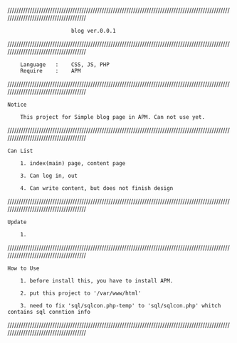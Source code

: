 
//////////////////////////////////////////////////////////////////////////////////////////////////////////////////////////////////////

						blog ver.0.0.1

//////////////////////////////////////////////////////////////////////////////////////////////////////////////////////////////////////

		Language   :	CSS, JS, PHP
		Require    :	APM

//////////////////////////////////////////////////////////////////////////////////////////////////////////////////////////////////////

	Notice

		This project for Simple blog page in APM. Can not use yet.


//////////////////////////////////////////////////////////////////////////////////////////////////////////////////////////////////////


	Can List

		1. index(main) page, content page

		3. Can log in, out

		4. Can write content, but does not finish design


//////////////////////////////////////////////////////////////////////////////////////////////////////////////////////////////////////

	Update

		1. 

		
//////////////////////////////////////////////////////////////////////////////////////////////////////////////////////////////////////

	How to Use

		1. before install this, you have to install APM.

		2. put this project to '/var/www/html'

		3. need to fix 'sql/sqlcon.php-temp' to 'sql/sqlcon.php' whitch contains sql conntion info


//////////////////////////////////////////////////////////////////////////////////////////////////////////////////////////////////////
